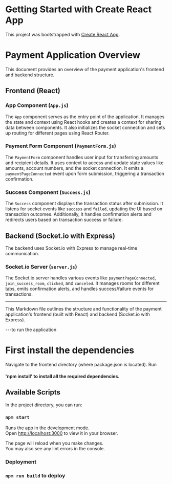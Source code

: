 # Getting Started with Create React App

This project was bootstrapped with [Create React App](https://github.com/facebook/create-react-app).


# Payment Application Overview

This document provides an overview of the payment application's frontend and backend structure.

## Frontend (React)

### App Component (`App.js`)

The `App` component serves as the entry point of the application. It manages the state and context using React hooks and creates a context for sharing data between components. It also initializes the socket connection and sets up routing for different pages using React Router.

### Payment Form Component (`PaymentForm.js`)

The `PaymentForm` component handles user input for transferring amounts and recipient details. It uses context to access and update state values like amounts, account numbers, and the socket connection. It emits a `paymentPageConnected` event upon form submission, triggering a transaction confirmation.

### Success Component (`Success.js`)

The `Success` component displays the transaction status after submission. It listens for socket events like `success` and `failed`, updating the UI based on transaction outcomes. Additionally, it handles confirmation alerts and redirects users based on transaction success or failure.

## Backend (Socket.io with Express)

The backend uses Socket.io with Express to manage real-time communication.

### Socket.io Server (`server.js`)

The Socket.io server handles various events like `paymentPageConnected`, `join_success_room`, `clicked`, and `canceled`. It manages rooms for different tabs, emits confirmation alerts, and handles success/failure events for transactions.

---

This Markdown file outlines the structure and functionality of the payment application's frontend (built with React) and backend (Socket.io with Express).


---to run the application

# First install the dependencies

  Navigate to the frontend directory (where package.json is located).
  Run 
  #### 'npm install'  to install all the required dependencies.
 
 
## Available Scripts

In the project directory, you can run:

### `npm start`

Runs the app in the development mode.\
Open [http://localhost:3000](http://localhost:3000) to view it in your browser.

The page will reload when you make changes.\
You may also see any lint errors in the console.


### Deployment

### `npm run build` to deploy

